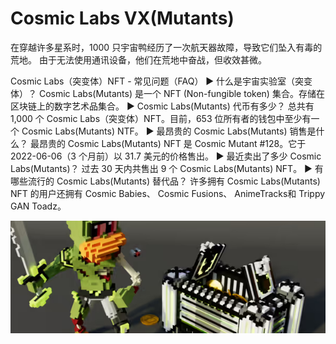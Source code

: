 # Cosmic Labs VX(Mutants)

在穿越许多星系时，1000 只宇宙鸭经历了一次航天器故障，导致它们坠入有毒的荒地。 由于无法使用通讯设备，他们在荒地中奋战，但收效甚微。

Cosmic Labs（突变体）NFT - 常见问题（FAQ）
▶ 什么是宇宙实验室（突变体）？
Cosmic Labs(Mutants) 是一个 NFT (Non-fungible token) 集合。存储在区块链上的数字艺术品集合。
▶ Cosmic Labs(Mutants) 代币有多少？
总共有 1,000 个 Cosmic Labs（突变体）NFT。目前，653 位所有者的钱包中至少有一个 Cosmic Labs(Mutants) NTF。
▶ 最昂贵的 Cosmic Labs(Mutants) 销售是什么？
最昂贵的 Cosmic Labs(Mutants) NFT 是 Cosmic Mutant #128。它于 2022-06-06（3 个月前）以 31.7 美元的价格售出。
▶ 最近卖出了多少 Cosmic Labs(Mutants)？
过去 30 天内共售出 9 个 Cosmic Labs(Mutants) NFT。
▶ 有哪些流行的 Cosmic Labs(Mutants) 替代品？
许多拥有 Cosmic Labs(Mutants) NFT 的用户还拥有 Cosmic Babies、 Cosmic Fusions、 AnimeTracks和 Trippy GAN Toadz。

![NFT](微信截图_20220825135332.png)
